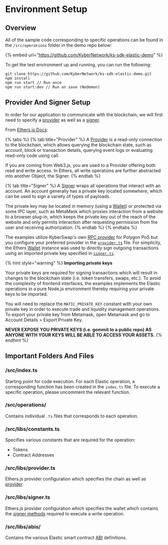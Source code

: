 # Environment Setup

## Overview

All of the sample code corresponding to specific operations can be found in the `/src/operations` folder in the demo repo below:

{% embed url="https://github.com/KyberNetwork/ks-sdk-elastic-demo" %}

To get the test environment up and running, you can run the following:

```
git clone https://github.com/KyberNetwork/ks-sdk-elastic-demo.git
npm install
npm run start // Run once
npm run start:dev // Run on save (Nodemon)
```

## Provider And Signer Setup

In order for our application to communicate with the blockchain, we will first need to specify a [provider](https://docs.ethers.org/v6/api/providers/#Provider) as well as a [signer](https://docs.ethers.org/v6/api/providers/#Signer).

From [Ethers.js Docs](https://docs.ethers.org/v6/getting-started/):

{% tabs %}
{% tab title="Provider" %}
A [Provider](https://docs.ethers.org/v6/api/providers/#Provider) is a read-only connection to the blockchain, which allows querying the blockchain state, such as account, block or transaction details, querying event logs or evaluating read-only code using call.

If you are coming from Web3.js, you are used to a Provider offering both read and write access. In Ethers, all write operations are further abstracted into another Object, the Signer.
{% endtab %}

{% tab title="Signer" %}
A [Signer](https://docs.ethers.org/v6/api/providers/#Signer) wraps all operations that interact with an account. An account generally has a private key located somewhere, which can be used to sign a variety of types of payloads.

The private key may be located in memory (using a [Wallet](https://docs.ethers.org/v6/api/wallet/#Wallet)) or protected via some IPC layer, such as MetaMask which proxies interaction from a website to a browser plug-in, which keeps the private key out of the reach of the website and only permits interaction after requesting permission from the user and receiving authorization.
{% endtab %}
{% endtabs %}

The examples utilize KyberSwap's own [RPC provider](https://polygon.kyberengineering.io/) for Polygon PoS but you configure your preferred provider in the [`provider.ts`](https://github.com/KyberNetwork/ks-sdk-elastic-demo/blob/main/src/libs/provider.ts) file. For simplicity, the Ethers [Wallet](https://docs.ethers.org/v6/api/wallet/) instance was used to directly sign outgoing transactions using an imported private key specified in [`signer.ts`](https://github.com/KyberNetwork/ks-sdk-elastic-demo/blob/main/src/libs/signer.ts).

{% hint style="warning" %}
**Importing private keys**

Your private keys are required for signing transactions which will result in changes to the blockchain state (i.e. token transfers, swaps, etc.). To avoid the complexity of frontend interfaces, the examples implements the Elastic operations in a pure Node.js environment thereby requiring your private keys to be imported.

You will need to replace the `MATIC_PRIVATE_KEY` constant with your own private key in order to execute trade and liquidity management operations. To export your private key from Metamask, open Metamask and go to Account Details > Export Private Key.

**NEVER EXPOSE YOU PRIVATE KEYS (i.e. gommit to a public repo) AS ANYONE WITH YOUR KEYS WILL BE ABLE TO ACCESS YOUR ASSETS.**
{% endhint %}

## Important Folders And Files

### /src/index.ts

Starting point for code execution. For each Elastic operation, a corresponding function has been created in the `index.ts` file.  To execute a specific operation, please uncomment the relevant function.&#x20;

### /src/operations/

Contains individual `.ts` files that corresponds to each operation.&#x20;

### /src/libs/constants.ts

Specifies various constants that are required for the operation:

* Tokens
* Contract Addresses

### /src/libs/provider.ts

Ethers.js provider configuration which specifies the chain as well as [provider](https://docs.ethers.org/v5/api/providers/).

### /src/libs/signer.ts

Ethers.js provider configuration which specifies the wallet which contains the [signer methods](https://docs.ethers.org/v5/api/signer/) required to execute a write operation.

### /src/libs/abis/

Contains the various Elastic smart contract [ABI](https://docs.soliditylang.org/en/latest/abi-spec.html) definitions.
